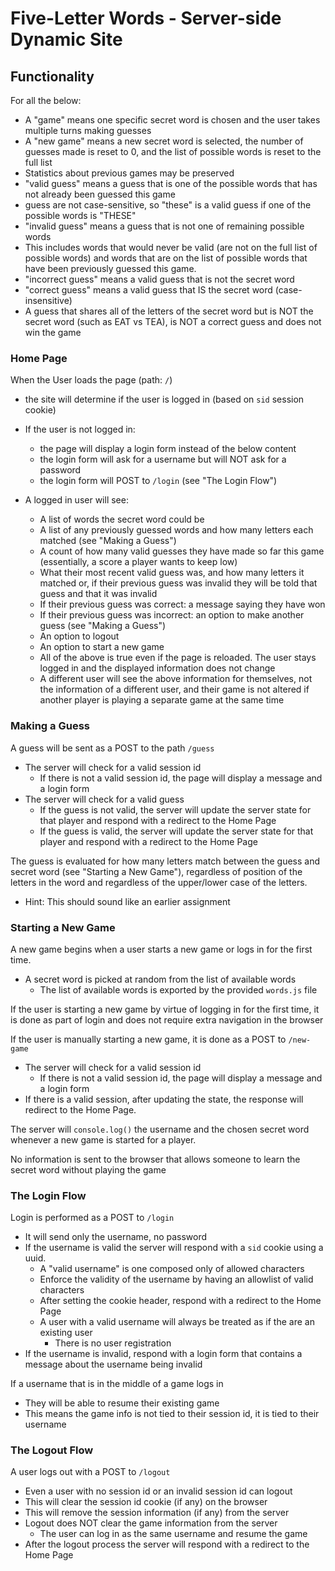 # Five-Letter Words - Server-side Dynamic Site

## Functionality

For all the below: 
- A "game" means one specific secret word is chosen and the user takes multiple turns making guesses
- A "new game" means a new secret word is selected, the number of guesses made is reset to 0, and the list of possible words is reset to the full list
- Statistics about previous games may be preserved
- "valid guess" means a guess that is one of the possible words that has not already been guessed this game
- guess are not case-sensitive, so "these" is a valid guess if one of the possible words is "THESE"
- "invalid guess" means a guess that is not one of remaining possible words
- This includes words that would never be valid (are not on the full list of possible words) and words that are on the list of possible words that have been previously guessed this game.
- "incorrect guess" means a valid guess that is not the secret word
- "correct guess" means a valid guess that IS the secret word (case-insensitive)
- A guess that shares all of the letters of the secret word but is NOT the secret word (such as EAT vs TEA), is NOT a correct guess and does not win the game

### Home Page

When the User loads the page (path: `/`)
- the site will determine if the user is logged in (based on `sid` session cookie)

- If the user is not logged in:
  - the page will display a login form instead of the below content
  - the login form will ask for a username but will NOT ask for a password
  - the login form will POST to `/login` (see "The Login Flow")

- A logged in user will see:
  - A list of words the secret word could be
  - A list of any previously guessed words and how many letters each matched (see "Making a Guess")
  - A count of how many valid guesses they have made so far this game (essentially, a score a player wants to keep low)
  - What their most recent valid guess was, and how many letters it matched or, if their previous guess was invalid they will be told that guess and that it was invalid
  - If their previous guess was correct: a message saying they have won
  - If their previous guess was incorrect: an option to make another guess (see "Making a Guess")
  - An option to logout
  - An option to start a new game
  - All of the above is true even if the page is reloaded. The user stays logged in and the displayed information does not change
  - A different user will see the above information for themselves, not the information of a different user, and their game is not altered if another player is playing a separate game at the same time
  

### Making a Guess

A guess will be sent as a POST to the path `/guess`
- The server will check for a valid session id
  - If there is not a valid session id, the page will display a message and a login form    
- The server will check for a valid guess
  - If the guess is not valid, the server will update the server state for that player and respond with a redirect to the Home Page 
  - If the guess is valid, the server will update the server state for that player and respond with a redirect to the Home Page  

The guess is evaluated for how many letters match between the guess and secret word (see "Starting a New Game"), regardless of position of the letters in the word and regardless of the upper/lower case of the letters.  
- Hint: This should sound like an earlier assignment

### Starting a New Game

A new game begins when a user starts a new game or logs in for the first time.
- A secret word is picked at random from the list of available words  
  - The list of available words is exported by the provided `words.js` file

If the user is starting a new game by virtue of logging in for the first time, it is done as part of login and does not require extra navigation in the browser

If the user is manually starting a new game, it is done as a POST to `/new-game`
- The server will check for a valid session id
  - If there is not a valid session id, the page will display a message and a login form
- If there is a valid session, after updating the state, the response will redirect to the Home Page.

The server will `console.log()` the username and the chosen secret word whenever a new game is started for a player.

No information is sent to the browser that allows someone to learn the secret word without playing the game

### The Login Flow

Login is performed as a POST to `/login`
- It will send only the username, no password
- If the username is valid the server will respond with a `sid` cookie using a uuid.
  - A "valid username" is one composed only of allowed characters    
  - Enforce the validity of the username by having an allowlist of valid characters      
  - After setting the cookie header, respond with a redirect to the Home Page
  - A user with a valid username will always be treated as if the are an existing user
    - There is no user registration
- If the username is invalid, respond with a login form that contains a message about the username being invalid

If a username that is in the middle of a game logs in
- They will be able to resume their existing game
- This means the game info is not tied to their session id, it is tied to their username  

### The Logout Flow

A user logs out with a POST to `/logout`
- Even a user with no session id or an invalid session id can logout
- This will clear the session id cookie (if any) on the browser
- This will remove the session information (if any) from the server  
- Logout does NOT clear the game information from the server
  - The user can log in as the same username and resume the game
- After the logout process the server will respond with a redirect to the Home Page
